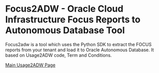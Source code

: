 # Focus2ADW - Oracle Cloud Infrastructure Focus Reports to Autonomous Database Tool

Focus2adw is a tool which uses the Python SDK to extract the FOCUS reports from your tenant and load it to Oracle Autonomous Database. It based on Usage2ADW code, Term and Conditions.

[Main Usage2ADW Page](https://github.com/oracle-samples/usage-reports-to-adw) 



